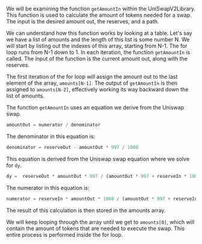 We will be examining the function `getAmountIn` within the UniSwapV2Library. This function is used to calculate the amount of tokens needed for a swap. The input is the desired amount out, the reserves, and a path. 

We can understand how this function works by looking at a table. Let's say we have a list of amounts and the length of this list is some number N. We will start by listing out the indexes of this array, starting from N-1. The for loop runs from N-1 down to 1. In each iteration, the function `getAmountIn` is called. The input of the function is the current amount out, along with the reserves. 

The first iteration of the for loop will assign the amount out to the last element of the array, `amounts[N-1]`. The output of `getAmountIn` is then assigned to `amounts[N-2]`, effectively working its way backward down the list of amounts. 

The function `getAmountIn` uses an equation we derive from the Uniswap swap. 

```javascript
amountOut = numerator / denominator
```

The denominator in this equation is:

```javascript
denominator = reserveOut - amountOut * 997 / 1000
```

This equation is derived from the Uniswap swap equation where we solve for `dy`. 

```javascript
dy =  reserveOut * amountOut * 997 / (amountOut * 997 + reserveIn * 1000) 
```

The numerator in this equation is:

```javascript
numerator = reserveIn * amountOut * 1000 / (amountOut * 997 + reserveIn * 1000)
```

The result of this calculation is then stored in the amounts array. 

We will keep looping through the array until we get to `amounts[0]`, which will contain the amount of tokens that are needed to execute the swap. This entire process is performed inside the for loop. 
